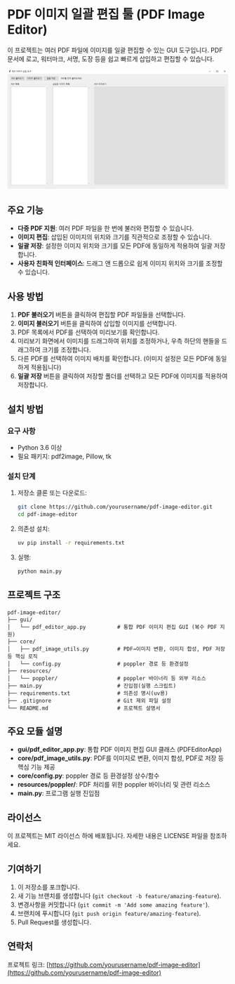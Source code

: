 # PDF 이미지 일괄 편집 툴 (PDF Image Editor)

이 프로젝트는 여러 PDF 파일에 이미지를 일괄 편집할 수 있는 GUI 도구입니다. PDF 문서에 로고, 워터마크, 서명, 도장 등을 쉽고 빠르게 삽입하고 편집할 수 있습니다.

![PDF Image Editor 스크린샷](screenshot.png)

## 주요 기능

- **다중 PDF 지원**: 여러 PDF 파일을 한 번에 불러와 편집할 수 있습니다.
- **이미지 편집**: 삽입된 이미지의 위치와 크기를 직관적으로 조정할 수 있습니다.
- **일괄 저장**: 설정한 이미지 위치와 크기를 모든 PDF에 동일하게 적용하여 일괄 저장합니다.
- **사용자 친화적 인터페이스**: 드래그 앤 드롭으로 쉽게 이미지 위치와 크기를 조정할 수 있습니다.

## 사용 방법

1. **PDF 불러오기** 버튼을 클릭하여 편집할 PDF 파일들을 선택합니다.
2. **이미지 불러오기** 버튼을 클릭하여 삽입할 이미지를 선택합니다.
3. PDF 목록에서 PDF를 선택하여 미리보기를 확인합니다.
4. 미리보기 화면에서 이미지를 드래그하여 위치를 조정하거나, 우측 하단의 핸들을 드래그하여 크기를 조정합니다.
5. 다른 PDF를 선택하여 이미지 배치를 확인합니다. (이미지 설정은 모든 PDF에 동일하게 적용됩니다)
6. **일괄 저장** 버튼을 클릭하여 저장할 폴더를 선택하고 모든 PDF에 이미지를 적용하여 저장합니다.

## 설치 방법

### 요구 사항

- Python 3.6 이상
- 필요 패키지: pdf2image, Pillow, tk

### 설치 단계

1. 저장소 클론 또는 다운로드:
   ```bash
   git clone https://github.com/yourusername/pdf-image-editor.git
   cd pdf-image-editor
   ```

2. 의존성 설치:
   ```bash
   uv pip install -r requirements.txt
   ```

3. 실행:
   ```bash
   python main.py
   ```

## 프로젝트 구조

```
pdf-image-editor/
├── gui/
│   └── pdf_editor_app.py          # 통합 PDF 이미지 편집 GUI (복수 PDF 지원)
├── core/
│   ├── pdf_image_utils.py         # PDF→이미지 변환, 이미지 합성, PDF 저장 등 핵심 로직
│   └── config.py                  # poppler 경로 등 환경설정
├── resources/
│   └── poppler/                   # poppler 바이너리 등 외부 리소스
├── main.py                        # 진입점(실행 스크립트)
├── requirements.txt               # 의존성 명시(uv용)
├── .gitignore                     # Git 제외 파일 설정
└── README.md                      # 프로젝트 설명서
```

## 주요 모듈 설명

- **gui/pdf_editor_app.py**: 통합 PDF 이미지 편집 GUI 클래스 (PDFEditorApp)
- **core/pdf_image_utils.py**: PDF를 이미지로 변환, 이미지 합성, PDF로 저장 등 핵심 기능 제공
- **core/config.py**: poppler 경로 등 환경설정 상수/함수
- **resources/poppler/**: PDF 처리를 위한 poppler 바이너리 및 관련 리소스
- **main.py**: 프로그램 실행 진입점

## 라이선스

이 프로젝트는 MIT 라이선스 하에 배포됩니다. 자세한 내용은 LICENSE 파일을 참조하세요.

## 기여하기

1. 이 저장소를 포크합니다.
2. 새 기능 브랜치를 생성합니다 (`git checkout -b feature/amazing-feature`).
3. 변경사항을 커밋합니다 (`git commit -m 'Add some amazing feature'`).
4. 브랜치에 푸시합니다 (`git push origin feature/amazing-feature`).
5. Pull Request를 생성합니다.

## 연락처

프로젝트 링크: [https://github.com/yourusername/pdf-image-editor](https://github.com/yourusername/pdf-image-editor)